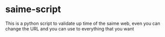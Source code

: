 # saime-script
This is a python script to validate up time of the saime web, even you can change the URL and you can use to everything that you want
